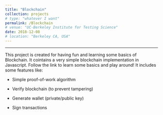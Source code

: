 ```yaml
---
title: "Blockchain"
collection: projects
# type: "whatever I want"
permalink: /Blockchain
# venue: "UC-Berkeley Institute for Testing Science"
date: 2018-12-08
# location: "Berkeley CA, USA"
---
```

---
This project is  created for having fun and learning some basics of Blockchain. It cointains a very simple blockchain implementation in Javascript. Follow the link to learn some basics and play around! It includes some features like:

* Simple proof-of-work algorithm

* Verify blockchain (to prevent tampering)

* Generate wallet (private/public key)

* Sign transactions